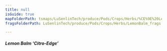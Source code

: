 ```yaml
---
title: null
isGuide: true
mapFolderPath: tsmaps/LuSenlinTech/produce/Pods/Crops/Herbs/%CE%9E%20LemonBalm
fragsFolderPath: LuSenlinTech/produce/Pods/Crops/Herbs/LemonBalm_frags

---
```



<!-- tsGuideRenderComment {"guide":{"id":"yGB2LB23k","path":"LuSenlinTech/produce/Pods/Crops/Herbs","fragmentFolderPath":"LuSenlinTech/produce/Pods/Crops/Herbs/LemonBalm_frags"},"fragment":{"id":"yGB2LB23k","topLevelMapKey":"yASNs900K9","mapKeyChain":"yASNs900K9","guideID":"yGB2LB0cJ","guidePath":"c:/GitHub/MuddySpud/MuddySpud.github.io/tsmaps/LuSenlinTech/produce/Pods/Crops/Herbs/LemonBalm.tspod","chartKey":"yASNs900K9","isLeaf":false,"options":[{"id":"yGB2LO1ve","option":"Citro-Edge - a deeper dive","order":1,"isAncillary":true}]}} -->

##### Lemon Balm ‘Citro-Edge’

